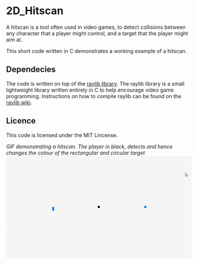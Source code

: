 # 2D_Hitscan

A hitscan is a tool often used in video games, to detect collisions between any character that a player might control, and a target that the player might aim at.

This short code written in C demonstrates a working example of a hitscan.

## Dependecies

The code is written on top of the [raylib library](https://github.com/raysan5/raylib/). The raylib library is a small lightweight library written entirely in C to help encourage video game programming.
Instructions on how to compile raylib can be found on the [raylib wiki](https://github.com/raysan5/raylib/wiki).

## Licence

This code is licensed under the MIT Lincense.

*GIF demonstrating a hitscan. The player in black, detects and hence changes the colour of the rectangular and circular target*
<img src = "media/2Dhitscan.gif">
